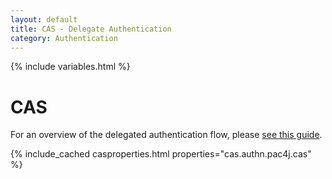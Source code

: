```yaml
---
layout: default
title: CAS - Delegate Authentication
category: Authentication
---
```


{% include variables.html %}

# CAS

For an overview of the delegated authentication flow, please [see this guide](Delegate-Authentication.html).

{% include_cached casproperties.html properties="cas.authn.pac4j.cas" %}
